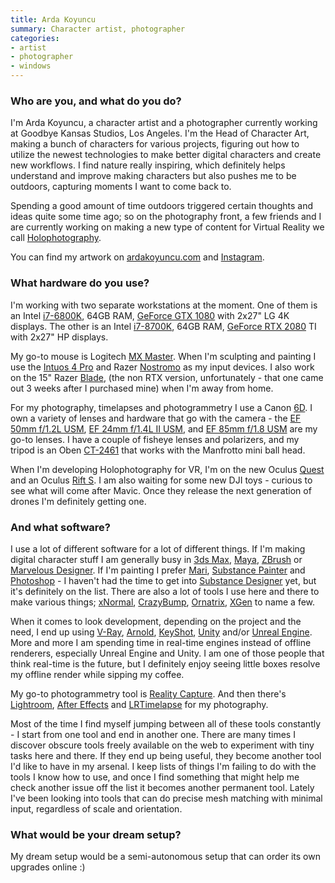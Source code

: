 ```yaml
---
title: Arda Koyuncu
summary: Character artist, photographer 
categories:
- artist
- photographer
- windows
---
```


### Who are you, and what do you do?

I'm Arda Koyuncu, a character artist and a photographer currently working at Goodbye Kansas Studios, Los Angeles. I'm the Head of Character Art, making a bunch of characters for various projects, figuring out how to utilize the newest technologies to make better digital characters and create new workflows. I find nature really inspiring, which definitely helps understand and improve making characters but also pushes me to be outdoors, capturing moments I want to come back to.

Spending a good amount of time outdoors triggered certain thoughts and ideas quite some time ago; so on the photography front, a few friends and I are currently working on making a new type of content for Virtual Reality we call [Holophotography](http://www.brinkvr.com/ "Arda's project for photo-realistic captures of real-world places.").

You can find my artwork on [ardakoyuncu.com](https://ardakoyuncu.com/ "Arda's website.") and [Instagram](https://www.instagram.com/arda.koyuncu/ "Arda's Instagram account.").

### What hardware do you use?

I'm working with two separate workstations at the moment. One of them is an Intel [i7-6800K][core-i7-6800k], 64GB RAM, [GeForce GTX 1080][geforce-gtx-1080] with 2x27" LG 4K displays. The other is an Intel [i7-8700K][core-i7-8700k], 64GB RAM, [GeForce RTX 2080][geforce-rtx-2080] TI with 2x27" HP displays.

My go-to mouse is Logitech [MX Master][mx-master]. When I'm sculpting and painting I use the [Intuos 4 Pro][intuos-pro] and Razer [Nostromo][nostromo] as my input devices. I also work on the 15" Razer [Blade][], (the non RTX version, unfortunately - that one came out 3 weeks after I purchased mine) when I'm away from home.

For my photography, timelapses and photogrammetry I use a Canon [6D][eos-6d]. I own a variety of lenses and hardware that go with the camera - the [EF 50mm f/1.2L USM][ef-50mm-f1.2l-usm], [EF 24mm f/1.4L II USM][ef-24mm-f1.4l-ii-usm], and [EF 85mm f/1.8 USM][ef-85mm-f1.8-usm] are my go-to lenses. I have a couple of fisheye lenses and polarizers, and my tripod is an Oben [CT-2461][] that works with the Manfrotto mini ball head.

When I'm developing Holophotography for VR, I'm on the new Oculus [Quest][] and an Oculus [Rift S][rift-s]. I am also waiting for some new DJI toys - curious to see what will come after Mavic. Once they release the next generation of drones I'm definitely getting one.

### And what software?

I use a lot of different software for a lot of different things. If I'm making digital character stuff I am generally busy in [3ds Max][3ds-max], [Maya][], [ZBrush][] or [Marvelous Designer][marvelous-designer]. If I'm painting I prefer [Mari][], [Substance Painter][substance-painter] and [Photoshop][] - I haven't had the time to get into [Substance Designer][substance-designer] yet, but it's definitely on the list. There are also a lot of tools I use here and there to make various things; [xNormal][], [CrazyBump][], [Ornatrix][], [XGen][] to name a few.

When it comes to look development, depending on the project and the need, I end up using [V-Ray][], [Arnold][], [KeyShot][], [Unity][] and/or [Unreal Engine][unreal-engine]. More and more I am spending time in real-time engines instead of offline renderers, especially Unreal Engine and Unity. I am one of those people that think real-time is the future, but I definitely enjoy seeing little boxes resolve my offline render while sipping my coffee. 

My go-to photogrammetry tool is [Reality Capture][reality-capture]. And then there's [Lightroom][], [After Effects][after-effects] and [LRTimelapse][] for my photography.

Most of the time I find myself jumping between all of these tools constantly - I start from one tool and end in another one. There are many times I discover obscure tools freely available on the web to experiment with tiny tasks here and there. If they end up being useful, they become another tool I'd like to have in my arsenal. I keep lists of things I'm failing to do with the tools I know how to use, and once I find something that might help me check another issue off the list it becomes another permanent tool. Lately I've been looking into tools that can do precise mesh matching with minimal input, regardless of scale and orientation.

### What would be your dream setup?

My dream setup would be a semi-autonomous setup that can order its own upgrades online :)

[3ds-max]: https://www.autodesk.com/products/3ds-max/overview "3D modelling and animation software."
[after-effects]: https://www.adobe.com/products/aftereffects.html "Motion graphics and video editing software."
[arnold]: https://www.arnoldrenderer.com/ "3D rendering software."
[blade]: https://www.razer.com/gaming-laptops/razer-blade "A thin gaming PC laptop."
[core-i7-6800k]: https://ark.intel.com/content/www/us/en/ark/products/94189/intel-core-i7-6800k-processor-15m-cache-up-to-3-60-ghz.html "A computer processor."
[core-i7-8700k]: https://ark.intel.com/content/www/us/en/ark/products/126684/intel-core-i7-8700k-processor-12m-cache-up-to-4-70-ghz.html "A computer processor."
[crazybump]: http://crazybump.com/ "3D bump mapping software."
[ct-2461]: https://www.obensupports.com/product/3250/Oben-CT_2461-4_Section-Carbon-Fiber-Tripod-Legs "Tripod legs."
[ef-24mm-f1.4l-ii-usm]: http://usa.canon.com/cusa/consumer/products/cameras/ef_lens_lineup/ef_24mm_f_1_4l_ii_usm "A wide-angle lens for cameras."
[ef-50mm-f1.2l-usm]: http://usa.canon.com/cusa/consumer/products/cameras/ef_lens_lineup/ef_50mm_f_1_2l_usm "A standard and medium telephoto camera lens."
[ef-85mm-f1.8-usm]: http://usa.canon.com/cusa/consumer/products/cameras/ef_lens_lineup/ef_85mm_f_1_8_usm "A telephoto lens."
[eos-6d]: https://en.wikipedia.org/wiki/Canon_EOS_6D "A 20.2 megapixel DSLR."
[geforce-gtx-1080]: https://www.nvidia.com/en-us/geforce/products/10series/geforce-gtx-1080/ "A graphics card."
[geforce-rtx-2080]: https://www.nvidia.com/en-us/geforce/graphics-cards/rtx-2080/ "A graphics card."
[intuos-pro]: https://www.wacom.com/en-ca/products/pen-tablets/intuos-pro-medium "A drawing tablet with multi-touch support."
[keyshot]: https://www.keyshot.com/ "Real-time 3D rendering software."
[lightroom]: https://www.adobe.com/products/photoshop-lightroom.html "Photo management and editing software."
[lrtimelapse]: https://lrtimelapse.com/ "Time lapse photography software."
[mari]: https://www.foundry.com/products/mari "3D painting and texturing software."
[marvelous-designer]: https://www.marvelousdesigner.com/ "Software for rendering clothing."
[maya]: https://www.autodesk.com/products/maya/overview "3D animation software."
[mx-master]: https://support.logitech.com/en_us/product/mx-master "A wireless mouse."
[nostromo]: https://www.razerzone.com/gaming-keyboards-keypads/razer-nostromo "A gaming controller/keyboard."
[ornatrix]: https://ephere.com/plugins/autodesk/max/ornatrix/ "Hair, fur and feather rendering for 3ds Max."
[photoshop]: https://www.adobe.com/products/photoshop.html "A bitmap image editor."
[quest]: https://www.oculus.com/quest/ "An all-in-one VR headset."
[reality-capture]: https://www.autodesk.com/campaigns/reality-capture "Software to create 3D models from photograps."
[rift-s]: https://www.oculus.com/rift-s/ "A VR headset."
[substance-designer]: https://www.allegorithmic.com/products/substance-designer "A 3D material authoring tool."
[substance-painter]: https://www.substance3d.com/products/substance-painter "3D painting software."
[unity]: https://unity3d.com/unity/ "A cross-platform game development tool."
[unreal-engine]: https://www.unrealengine.com/what-is-unreal-engine-4 "A 3D game engine."
[v-ray]: https://en.wikipedia.org/wiki/V-Ray "A 3D rendering engine."
[xgen]: https://knowledge.autodesk.com/support/maya/learn-explore/caas/CloudHelp/cloudhelp/2015/ENU/Maya/files/GUID-47644337-40F0-4766-BD3B-4104F9F9B7E2-htm.html "Geometry generator for Maya."
[xnormal]: http://www.xnormal.net/ "A 3D displacement map generator."
[zbrush]: http://pixologic.com/zbrush/ "3D digital painting and sculpture software."
